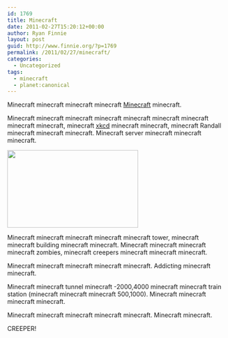 ```yaml
---
id: 1769
title: Minecraft
date: 2011-02-27T15:20:12+00:00
author: Ryan Finnie
layout: post
guid: http://www.finnie.org/?p=1769
permalink: /2011/02/27/minecraft/
categories:
  - Uncategorized
tags:
  - minecraft
  - planet:canonical
---
```

Minecraft minecraft minecraft minecraft [Minecraft](http://www.minecraft.net/) minecraft.

Minecraft minecraft minecraft minecraft minecraft minecraft minecraft minecraft minecraft, minecraft [xkcd](http://xkcd.com/861/) minecraft minecraft, minecraft Randall minecraft minecraft minecraft. Minecraft server minecraft minecraft minecraft.

[<img src="/blog-media/2011/02/Minecraft-tower-300x178.jpg" alt="" title="Minecraft-tower" width="300" height="178" class="aligncenter size-medium wp-image-1770" srcset="/blog-media/2011/02/Minecraft-tower-300x178.jpg 300w, /blog-media/2011/02/Minecraft-tower-1024x608.jpg 1024w" sizes="(max-width: 300px) 100vw, 300px" />](/blog-media/2011/02/Minecraft-tower.jpg)

Minecraft minecraft minecraft minecraft minecraft tower, minecraft minecraft building minecraft minecraft. Minecraft minecraft minecraft minecraft zombies, minecraft creepers minecraft minecraft minecraft.

Minecraft minecraft minecraft minecraft minecraft. Addicting minecraft minecraft.

Minecraft minecraft tunnel minecraft -2000,4000 minecraft minecraft train station (minecraft minecraft minecraft 500,1000). Minecraft minecraft minecraft minecraft.

Minecraft minecraft minecraft minecraft minecraft. Minecraft minecraft.

CREEPER!
